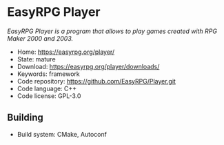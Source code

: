 # EasyRPG Player

_EasyRPG Player is a program that allows to play games created with RPG Maker 2000 and 2003._

- Home: https://easyrpg.org/player/
- State: mature
- Download: https://easyrpg.org/player/downloads/
- Keywords: framework
- Code repository: https://github.com/EasyRPG/Player.git
- Code language: C++
- Code license: GPL-3.0

## Building

- Build system: CMake, Autoconf

